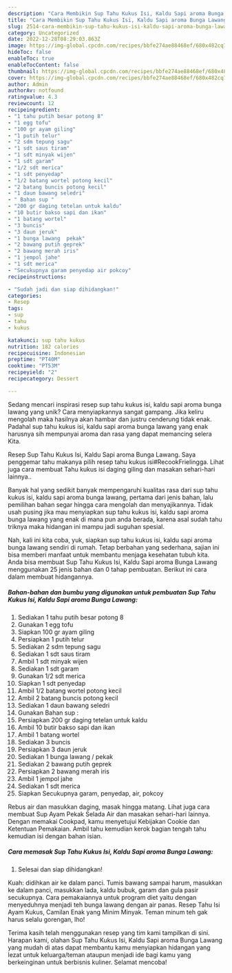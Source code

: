 ```yaml
---
description: "Cara Membikin Sup Tahu Kukus Isi, Kaldu Sapi aroma Bunga Lawang yang Bisa Manjain Lidah"
title: "Cara Membikin Sup Tahu Kukus Isi, Kaldu Sapi aroma Bunga Lawang yang Bisa Manjain Lidah"
slug: 2514-cara-membikin-sup-tahu-kukus-isi-kaldu-sapi-aroma-bunga-lawang-yang-bisa-manjain-lidah
category: Uncategorized
date: 2022-12-28T08:29:03.863Z
image: https://img-global.cpcdn.com/recipes/bbfe274ae88468ef/680x482cq70/sup-tahu-kukus-isi-kaldu-sapi-aroma-bunga-lawang-foto-resep-utama.jpg
hideToc: false
enableToc: true
enableTocContent: false
thumbnail: https://img-global.cpcdn.com/recipes/bbfe274ae88468ef/680x482cq70/sup-tahu-kukus-isi-kaldu-sapi-aroma-bunga-lawang-foto-resep-utama.jpg
cover: https://img-global.cpcdn.com/recipes/bbfe274ae88468ef/680x482cq70/sup-tahu-kukus-isi-kaldu-sapi-aroma-bunga-lawang-foto-resep-utama.jpg
author: Admin
authorAv: notfound
ratingvalue: 4.3
reviewcount: 12
recipeingredient:
- "1 tahu putih besar potong 8"
- "1 egg tofu"
- "100 gr ayam giling"
- "1 putih telur"
- "2 sdm tepung sagu"
- "1 sdt saus tiram"
- "1 sdt minyak wijen"
- "1 sdt garam"
- "1/2 sdt merica"
- "1 sdt penyedap"
- "1/2 batang wortel potong kecil"
- "2 batang buncis potong kecil"
- "1 daun bawang seledri"
- " Bahan sup "
- "200 gr daging tetelan untuk kaldu"
- "10 butir bakso sapi dan ikan"
- "1 batang wortel"
- "3 buncis"
- "3 daun jeruk"
- "1 bunga lawang  pekak"
- "2 bawang putih geprek"
- "2 bawang merah iris"
- "1 jempol jahe"
- "1 sdt merica"
- "Secukupnya garam penyedap air pokcoy"
recipeinstructions:

- "Sudah jadi dan siap dihidangkan!"
categories:
- Resep
tags:
- sup
- tahu
- kukus

katakunci: sup tahu kukus 
nutrition: 182 calories
recipecuisine: Indonesian
preptime: "PT40M"
cooktime: "PT53M"
recipeyield: "2"
recipecategory: Dessert

---
```





Sedang mencari inspirasi resep sup tahu kukus isi, kaldu sapi aroma bunga lawang yang unik? Cara menyiapkannya sangat gampang. Jika keliru mengolah maka hasilnya akan hambar dan justru cenderung tidak enak. Padahal sup tahu kukus isi, kaldu sapi aroma bunga lawang yang enak harusnya sih mempunyai aroma dan rasa yang dapat memancing selera Kita.





Resep Sup Tahu Kukus Isi, Kaldu Sapi aroma Bunga Lawang. Saya penggemar tahu makanya pilih resep tahu kukus isi#RecookFrielingga. Lihat juga cara membuat Tahu kukus isi daging giling dan masakan sehari-hari lainnya..

Banyak hal yang sedikit banyak mempengaruhi kualitas rasa dari sup tahu kukus isi, kaldu sapi aroma bunga lawang, pertama dari jenis bahan, lalu pemilihan bahan segar hingga cara mengolah dan menyajikannya. Tidak usah pusing jika mau menyiapkan sup tahu kukus isi, kaldu sapi aroma bunga lawang yang enak di mana pun anda berada, karena asal sudah tahu triknya maka hidangan ini mampu jadi suguhan spesial.






Nah, kali ini kita coba, yuk, siapkan sup tahu kukus isi, kaldu sapi aroma bunga lawang sendiri di rumah. Tetap berbahan yang sederhana, sajian ini bisa memberi manfaat untuk membantu menjaga kesehatan tubuh kita. Anda bisa membuat Sup Tahu Kukus Isi, Kaldu Sapi aroma Bunga Lawang menggunakan 25 jenis bahan dan 0 tahap pembuatan. Berikut ini cara dalam membuat hidangannya.

<!--inarticleads1-->

##### Bahan-bahan dan bumbu yang digunakan untuk pembuatan Sup Tahu Kukus Isi, Kaldu Sapi aroma Bunga Lawang:

1. Sediakan 1 tahu putih besar potong 8
1. Gunakan 1 egg tofu
1. Siapkan 100 gr ayam giling
1. Persiapkan 1 putih telur
1. Sediakan 2 sdm tepung sagu
1. Sediakan 1 sdt saus tiram
1. Ambil 1 sdt minyak wijen
1. Sediakan 1 sdt garam
1. Gunakan 1/2 sdt merica
1. Siapkan 1 sdt penyedap
1. Ambil 1/2 batang wortel potong kecil
1. Ambil 2 batang buncis potong kecil
1. Sediakan 1 daun bawang seledri
1. Gunakan  Bahan sup :
1. Persiapkan 200 gr daging tetelan untuk kaldu
1. Ambil 10 butir bakso sapi dan ikan
1. Ambil 1 batang wortel
1. Sediakan 3 buncis
1. Persiapkan 3 daun jeruk
1. Sediakan 1 bunga lawang / pekak
1. Sediakan 2 bawang putih geprek
1. Persiapkan 2 bawang merah iris
1. Ambil 1 jempol jahe
1. Sediakan 1 sdt merica
1. Siapkan Secukupnya garam, penyedap, air, pokcoy


Rebus air dan masukkan daging, masak hingga matang. Lihat juga cara membuat Sup Ayam Pekak Selada Air dan masakan sehari-hari lainnya. Dengan memakai Cookpad, kamu menyetujui Kebijakan Cookie dan Ketentuan Pemakaian. Ambil tahu kemudian kerok bagian tengah tahu kemudian isi dengan bahan isian. 

<!--inarticleads2-->

##### Cara memasak Sup Tahu Kukus Isi, Kaldu Sapi aroma Bunga Lawang:


1. Selesai dan siap dihidangkan!

Kuah: didihkan air ke dalam panci. Tumis bawang sampai harum, masukkan ke dalam panci, masukkan lada, kaldu bubuk, garam dan gula pasir secukupnya. Cara pemakaiannya untuk program diet yaitu dengan menyeduhnya menjadi teh bunga lawang dengan air panas. Resep Tahu Isi Ayam Kukus, Camilan Enak yang Minim Minyak. Teman minum teh gak harus selalu gorengan, lho! 

Terima kasih telah menggunakan resep yang tim kami tampilkan di sini. Harapan kami, olahan Sup Tahu Kukus Isi, Kaldu Sapi aroma Bunga Lawang yang mudah di atas dapat membantu kamu menyiapkan hidangan yang lezat untuk keluarga/teman ataupun menjadi ide bagi kamu yang berkeinginan untuk berbisnis kuliner. Selamat mencoba!
